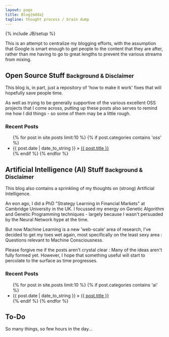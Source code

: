 ```yaml
---
layout: page
title: Blog{mdda}
tagline: thought process / brain dump
---
```

{% include JB/setup %}

This is an attempt to centralize my blogging efforts, with the assumption that Google is smart enough to get people to the content 
that they are after, rather than me having to go to great lengths to prevent the various streams from mixing.

## Open Source Stuff <small>Background &amp; Disclaimer</small>

This blog is, in part, just a repository of 'how to make it work' fixes that will hopefully save people time.

As well as trying to be generally supportive of the various excellent OSS projects that I come across, putting up these posts also serves to remind me how I did things - so some of them may be a little rough. 

### Recent Posts

<ul class="posts">
  {% for post in site.posts limit:10 %}
    {% if post.categories contains 'oss' %}
      <li>{{ post.date | date_to_string }}</span> &raquo; <a href="{{ BASE_PATH }}{{ post.url }}">{{ post.title }}</a></li>
    {% endif %}
  {% endfor %}
</ul>


## Artificial Intelligence (AI) Stuff <small>Background &amp; Disclaimer</small>

This blog also contains a sprinkling of my thoughts on (strong) Artificial Intelligence.

An eon ago, I did a PhD "Strategy Learning in Financial Markets" at Cambridge University in the UK.  I focussed my energy on Genetic Algorithm and Genetic Programming techniques - largely because I wasn't persuaded by the Neural Network hype at the time.

But now Machine Learning is a new 'web-scale' area of research, I've decided to get my toes wet again, most specifically on the least sexy area : Questions relevant to Machine Consciousness.

Please forgive me if the posts aren't crystal clear : Many of the ideas aren't fully formed yet. However, I hope that something useful will start to percolate to the surface as time progresses. 
    
### Recent Posts

<ul class="posts">
  {% for post in site.posts limit:10 %}
    {% if post.categories contains 'ai' %}
      <li>{{ post.date | date_to_string }}</span> &raquo; <a href="{{ BASE_PATH }}{{ post.url }}">{{ post.title }}</a></li>
    {% endif %}
  {% endfor %}
</ul>


## To-Do

So many things, so few hours in the day...
